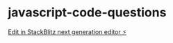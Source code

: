 # javascript-code-questions

[Edit in StackBlitz next generation editor ⚡️](https://stackblitz.com/~/github.com/jojo51778/javascript-code-questions)